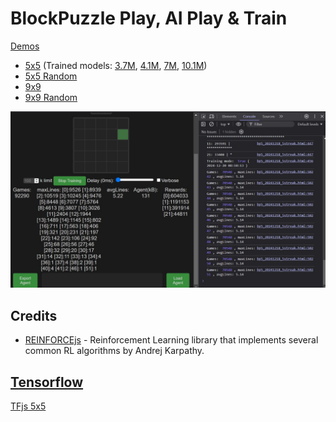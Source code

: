 # BlockPuzzle Play, AI Play & Train

[Demos](https://kviksna.github.io/BlockPuzzle-AI-Play/)
* [5x5](bp5_20241220_5streak.html) (Trained models: [3.7M](bp5_games_3.7M_lines72.json.txt), [4.1M](bp5_games_4.1M_lines73.json.txt), [7M](bp5_games_7M_lines153.json.txt), [10.1M](bp5_games_10.1M_lines181.json.txt))
* [5x5 Random](bp5_20241218_5streak_rnd.html)
* [9x9](bp9_b4_20241220.html)
* [9x9 Random](bp9_b4_20241220_rnd.html)

![5x5 as sample](bp5_20241218_5streak.jpg)


## Credits
- [REINFORCEjs](https://github.com/karpathy/reinforcejs) - Reinforcement Learning library that implements several common RL algorithms by Andrej Karpathy.


## [Tensorflow](https://github.com/tensorflow/tfjs)
[TFjs 5x5](bp5_b4_2d_20250104.html)
